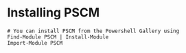 # Installing PSCM

    # You can install PSCM from the Powershell Gallery using
    Find-Module PSCM | Install-Module
    Import-Module PSCM

